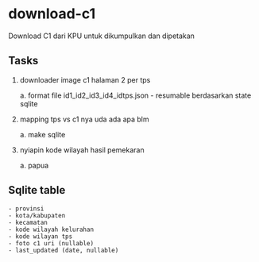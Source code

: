 # download-c1

Download C1 dari KPU untuk dikumpulkan dan dipetakan

## Tasks

1. downloader image c1 halaman 2 per tps

   a. format file id1_id2_id3_id4_idtps.json - resumable berdasarkan state sqlite

2. mapping tps vs c1 nya uda ada apa blm

   a. make sqlite

3. nyiapin kode wilayah hasil pemekaran

   a. papua

## Sqlite table

    - provinsi
    - kota/kabupaten
    - kecamatan
    - kode wilayah kelurahan
    - kode wilayan tps
    - foto c1 uri (nullable)
    - last_updated (date, nullable)
